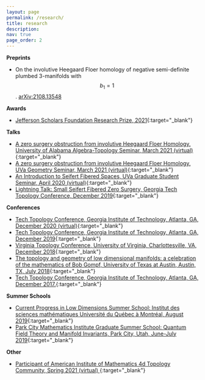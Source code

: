 ```yaml
---
layout: page
permalink: /research/
title: research
description:
nav: true
page_order: 2
---
```


**Preprints**
- On the involutive Heegaard Floer homology of negative semi-definite plumbed 3-manifolds with $$b_{1}=1$$. [arXiv:2108.13548](https://arxiv.org/abs/2108.13548) 

**Awards**
- [Jefferson Scholars Foundation Research Prize, 2021](https://www.jeffersonscholars.org){:target="_blank"}

**Talks**
- [A zero surgery obstruction from involutive Heegaard Floer Homology, University
 of Alabama Algebra-Topology Seminar, March 2021 (virtual)](https://btosun.people.ua.edu/seminars.html){:target="_blank"}
- [A zero surgery obstruction from involutive Heegaard Floer Homology, UVa
Geometry Seminar, March 2021 (virtual)](https://math.virginia.edu/seminars/geometry/2020-21/){:target="_blank"}
- [An Introduction to Seifert Fibered Spaces, UVa Graduate Student Seminar,
April 2020 (virtual)](https://math.virginia.edu/seminars/gradsem/2019-20/){:target="_blank"}
- [Lightning Talk: Small Seifert Fibered Zero Surgery, Georgia Tech Topology
Conference, December 2019](https://etnyre.math.gatech.edu/TechTopology/2019/schedule.html){:target="_blank"}

**Conferences**
- [Tech Topology Conference, Georgia Institute of Technology, Atlanta,
GA, December 2020 (virtual)](https://etnyre.math.gatech.edu/TechTopology/2020/){:target="_blank"}
- [Tech Topology Conference, Georgia Institute of Technology, Atlanta, GA,
December 2019](https://etnyre.math.gatech.edu/TechTopology/2019/index.html){:target="_blank"}
- [Virginia Topology Conference, University of Virginia, Charlottesville, VA,
December 2018](https://math.virginia.edu/geomtop/conferences/){:target="_blank"}
- [The topology and geometry of low dimensional manifolds: a celebration of the
mathematics of Bob Gompf, University of Texas at Austin, Austin, TX, July 2018](https://web.ma.utexas.edu/conferences/gompf/?){:target="_blank"}
- [Tech Topology Conference, Georgia Institute of Technology, Atlanta, GA,
December 2017.](https://etnyre.math.gatech.edu/TechTopology/2017/index.html){:target="_blank"}

**Summer Schools**
- [Current Progress in Low Dimensions Summer School: Institut des sciences
mathématiques Université du Québec à Montréal, August 2019](http://ism.uqam.ca/Low-dimensions/en/index.html){:target="_blank"}
- [Park City Mathematics Institute Graduate Summer School: Quantum Field Theory
and Manifold Invariants, Park City, Utah, June-July 2019](https://www.ias.edu/pcmi/gss2019){:target="_blank"}

**Other**
- [Participant of American Institute of Mathematics 4d Topology Community,
Spring 2021 (virtual) ](https://aimath.org/programs/researchcommunities/4dtopology/){:target="_blank"}
